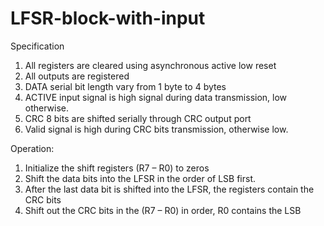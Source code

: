 # LFSR-block-with-input

Specification
1. All registers are cleared using asynchronous active low reset
2. All outputs are registered
3. DATA serial bit length vary from 1 byte to 4 bytes
4. ACTIVE input signal is high signal during data transmission, low
otherwise.
5. CRC 8 bits are shifted serially through CRC output port
6. Valid signal is high during CRC bits transmission, otherwise low.


Operation:
1. Initialize the shift registers (R7 – R0) to zeros
2. Shift the data bits into the LFSR in the order of LSB first.
3. After the last data bit is shifted into the LFSR, the registers contain
the CRC bits
4. Shift out the CRC bits in the (R7 – R0) in order, R0 contains the LSB
